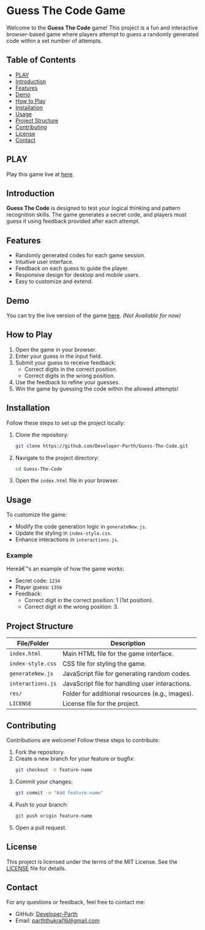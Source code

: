 # Guess The Code Game

Welcome to the **Guess The Code** game! This project is a fun and interactive browser-based game where players attempt to guess a randomly generated code within a set number of attempts.

## Table of Contents
- [PLAY](#PLAY)
- [Introduction](#introduction)
- [Features](#features)
- [Demo](#demo)
- [How to Play](#how-to-play)
- [Installation](#installation)
- [Usage](#usage)
- [Project Structure](#project-structure)
- [Contributing](#contributing)
- [License](#license)
- [Contact](#contact)


## PLAY
Play this game live at <a href="https://guess-the-code-vert.vercel.app/">here</a>.
## Introduction

**Guess The Code** is designed to test your logical thinking and pattern recognition skills. The game generates a secret code, and players must guess it using feedback provided after each attempt.

## Features

- Randomly generated codes for each game session.
- Intuitive user interface.
- Feedback on each guess to guide the player.
- Responsive design for desktop and mobile users.
- Easy to customize and extend.

## Demo

You can try the live version of the game [here](#). *(Not Available for now)*

## How to Play

1. Open the game in your browser.
2. Enter your guess in the input field.
3. Submit your guess to receive feedback:
   - Correct digits in the correct position.
   - Correct digits in the wrong position.
4. Use the feedback to refine your guesses.
5. Win the game by guessing the code within the allowed attempts!

## Installation

Follow these steps to set up the project locally:

1. Clone the repository:
   ```bash
   git clone https://github.com/Developer-Parth/Guess-The-Code.git
   ```
2. Navigate to the project directory:
   ```bash
   cd Guess-The-Code
   ```
3. Open the `index.html` file in your browser.

## Usage

To customize the game:

- Modify the code generation logic in `generateNew.js`.
- Update the styling in `index-style.css`.
- Enhance interactions in `interactions.js`.

### Example

Hereâ€™s an example of how the game works:

- Secret code: `1234`
- Player guess: `1356`
- Feedback:
  - Correct digit in the correct position: 1 (1st position).
  - Correct digit in the wrong position: 3.

## Project Structure

| File/Folder       | Description                                        |
|-------------------|----------------------------------------------------|
| `index.html`      | Main HTML file for the game interface.             |
| `index-style.css` | CSS file for styling the game.                     |
| `generateNew.js`  | JavaScript file for generating random codes.       |
| `interactions.js` | JavaScript file for handling user interactions.    |
| `res/`            | Folder for additional resources (e.g., images).    |
| `LICENSE`         | License file for the project.                      |

## Contributing

Contributions are welcome! Follow these steps to contribute:

1. Fork the repository.
2. Create a new branch for your feature or bugfix:
   ```bash
   git checkout -b feature-name
   ```
3. Commit your changes:
   ```bash
   git commit -m "Add feature-name"
   ```
4. Push to your branch:
   ```bash
   git push origin feature-name
   ```
5. Open a pull request.

## License

This project is licensed under the terms of the MIT License. See the [LICENSE](./LICENSE) file for details.

## Contact

For any questions or feedback, feel free to contact me:

- GitHub: [Developer-Parth](https://github.com/Developer-Parth)
- Email: [parththukral16@gmail.com](mailto:parththukral16@gmail.com)
